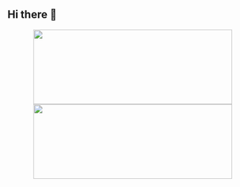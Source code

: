 ## Hi there 👋

<div align="center">

<span>
  <img src="https://github-readme-stats.vercel.app/api?username=sounmu&count_private=true&show_icons=true&theme=discord_old_blurple" style="width: 400px; height: 150px;" />
  <img src="http://mazassumnida.wtf/api/generate_badge?boj=sounmu" style="width: 400px; height: 150px;" />
</span>

</div>

<!--
**sounmu/sounmu** is a ✨ _special_ ✨ repository because its `README.md` (this file) appears on your GitHub profile.

Here are some ideas to get you started:

- 🔭 I’m currently working on ...
- 🌱 I’m currently learning ...
- 👯 I’m looking to collaborate on ...
- 🤔 I’m looking for help with ...
- 💬 Ask me about ...
- 📫 How to reach me: ...
- 😄 Pronouns: ...
- ⚡ Fun fact: ...
-->
